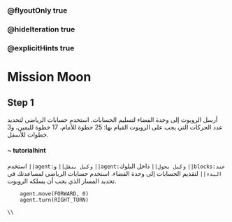 ### @flyoutOnly true
### @hideIteration true
### @explicitHints true

# Mission Moon

## Step 1
أرسل الروبوت إلى وحدة الفضاء لتسليم الحسابات. استخدم حسابات الرياضي لتحديد عدد الحركات التي يجب على الروبوت القيام بها: 25 خطوة للأمام، 17 خطوة لليمين، و3 خطوات للأسفل.

#### ~ tutorialhint  
استخدم ``||agent:وكيل ينقل||`` و ``||agent:وكيل يحول||``  داخل البلوك ``||blocks:عند البدء||`` لتقديم الحسابات إلى وحدة الفضاء. استخدم حسابات الرياضي لمساعدتك في تحديد المسار الذي يجب أن يسلكه الروبوت.

```ghost
    agent.move(FORWARD, 0)
    agent.turn(RIGHT_TURN)
```
```template
\\
```
```package
```
